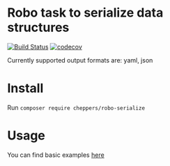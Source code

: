# Robo task to serialize data structures

[![Build Status](https://travis-ci.org/Cheppers/robo-serialize.svg?branch=master)](https://travis-ci.org/Cheppers/robo-serialize)
[![codecov](https://codecov.io/gh/Cheppers/robo-serialize/branch/master/graph/badge.svg)](https://codecov.io/gh/Cheppers/robo-serialize)

Currently supported output formats are: yaml, json


# Install

Run `composer require cheppers/robo-serialize`


# Usage

You can find basic examples [here](tests/_data/fixtures/RoboFiles/SerializeTaskRoboFile.php)
